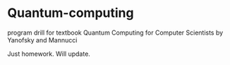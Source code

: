 # Quantum-computing
program drill for textbook Quantum Computing for Computer Scientists by Yanofsky and Mannucci

Just homework. Will update.
